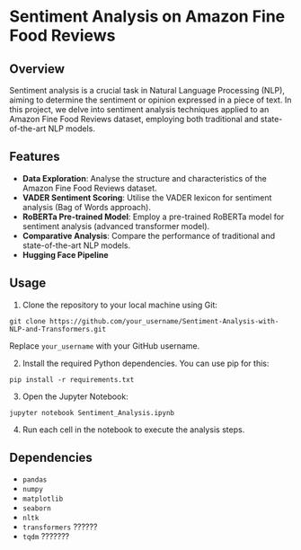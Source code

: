 # Sentiment Analysis on Amazon Fine Food Reviews

## Overview

Sentiment analysis is a crucial task in Natural Language Processing (NLP), aiming to determine the sentiment or opinion expressed in a piece of text. In this project, we delve into sentiment analysis techniques applied to an Amazon Fine Food Reviews dataset, employing both traditional and state-of-the-art NLP models.

## Features

- **Data Exploration**: Analyse the structure and characteristics of the Amazon Fine Food Reviews dataset.
- **VADER Sentiment Scoring**: Utilise the VADER lexicon for sentiment analysis (Bag of Words approach).
- **RoBERTa Pre-trained Model**: Employ a pre-trained RoBERTa model for sentiment analysis (advanced transformer model).
- **Comparative Analysis**: Compare the performance of traditional and state-of-the-art NLP models.
- **Hugging Face Pipeline**

## Usage

1. Clone the repository to your local machine using Git:

```
git clone https://github.com/your_username/Sentiment-Analysis-with-NLP-and-Transformers.git
```
Replace `your_username` with your GitHub username.

2. Install the required Python dependencies. You can use pip for this:
```
pip install -r requirements.txt
```

3. Open the Jupyter Notebook:
```
jupyter notebook Sentiment_Analysis.ipynb
```

4. Run each cell in the notebook to execute the analysis steps.

## Dependencies

- `pandas`
- `numpy`
- `matplotlib`
- `seaborn`
- `nltk`
- `transformers` ??????
- `tqdm` ???????
